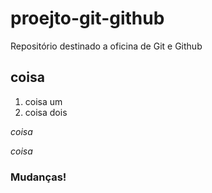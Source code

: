 # proejto-git-github
Repositório destinado a oficina de Git e Github

## coisa

1. coisa um
2. coisa dois

*coisa*


_coisa_


### Mudanças!